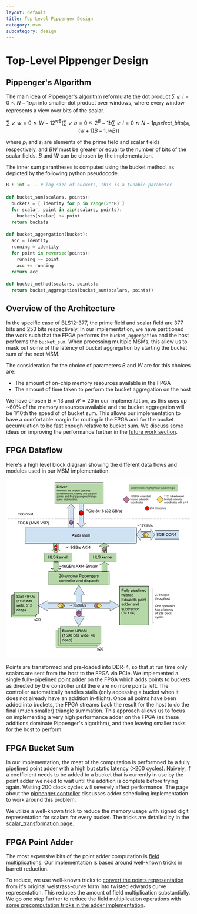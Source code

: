 ```yaml
---
layout: default
title: Top-Level Pippenger Design
category: msm
subcategory: design
---
```


# Top-Level Pippenger Design

## Pippenger's Algorithm

The main idea of [Pippenger's algorithm](https://dl.acm.org/doi/abs/10.1137/0209022)
reformulate the dot product $∑↙{i=0}↖{N-1} p_{i} s_{i}$ into smaller dot
product over windows, where every window represents a view over bits of the scalar.

$$∑↙{w=0}↖{W-1} 2^{wB} (∑↙{b=0}↖{2^{B}-1} b ∑↙{i=0}↖{N-1} p_{i} select\_bits(s_{i}, (w + 1)B - 1, wB)) $$

where $p_{i}$ and $s_{i}$ are elements of the prime field and scalar fields
respectively, and $BW$ must be greater or equal to the number of bits of the
scalar fields. $B$ and $W$ can be chosen by the implementation.

The inner sum parantheses is computed using the bucket method, as depicted by
the following python pseudocode.

```python
B : int = .. # log size of buckets, This is a tunable parameter.

def bucket_sum(scalars, points):
  buckets = [ identity for p in range(2**B) ]
  for scalar, point in zip(scalars, points):
    buckets[scalar] += point
  return buckets

def bucket_aggergation(bucket):
  acc = identity
  running = identity
  for point in reversed(points):
    running += point
    acc += running
  return acc

def bucket_method(scalars, points):
  return bucket_aggregation(bucket_sum(scalars, points))
```

## Overview of the Architecture

In the specific case of BLS12-377, the prime field and scalar field are 377
bits and 253 bits respectively. In our implementation, we have partitioned the
work such that the FPGA performs the `bucket_aggergation` and the host performs
the `bucket_sum`. When processing multiple MSMs, this allow us to mask out
some of the latency of bucket aggregation by starting the bucket sum of the next
MSM.

The consideration for the choice of parameters $B$ and $W$ are for this choices
are:

- The amount of on-chip memory resources available in the FPGA
- The amount of time taken to perform the bucket aggregation on the host

We have chosen $B=13$ and $W=20$ in our implementation, as this uses up ~60% of
the memory resources available and the bucket aggregation will be 1/10th the
speed of of bucket sum. This allows our implementation to have a comfortable
margin for routing in the FPGA and for the bucket accumulation to be fast
enough relative to bucket sum. We discuss some ideas on improving the
performance further in the [future work section](msm_future_work).

## FPGA Dataflow

Here's a high level block diagram showing the different data flows and modules
used in our MSM implementation.

![Block diagram](images/msm-block-diagram.png)

Points are transformed and pre-loaded into DDR-4, so that at run time only
scalars are sent from the host to the FPGA via PCIe. We implemented a single
fully-pipelined point adder on the FPGA which adds points to buckets as
directed by the controller until there are no more points left. The controller
automatically handles stalls (only accessing a bucket when it does not already
have an addition in-flight). Once all points have been added into buckets, the
FPGA streams back the result for the host to do the final (much smaller)
triangle summation. This approach allows us to focus on implementing a very
high performance adder on the FPGA (as these additions dominate Pippenger's
algorithm), and then leaving smaller tasks for the host to perform.

## FPGA Bucket Sum

In our implementation, the meat of the computation is performned by a fully
pipelined point adder with a high but static latency (>200 cycles). Naively, if
a coefficient needs to be added to a bucket that is currently in use by the
point adder we need to wait until the addition is complete before trying again.
Waiting 200 clock cycles will severely affect performance. The page about the
[pippenger controller](msm-pippenger-controller) discusses adder scheduling
implementation to work around this problem.

We utilize a well-known trick to reduce the memory usage with signed digit
representation for scalars for every bucket. The tricks are detailed by in the
[scalar_transformation page](scalar_transformation).

## FPGA Point Adder

The most expensive bits of the point adder computation is
[field multiplications](msm_field_multiplication). Our implementation is
based around well-known tricks in barrett reduction.

To reduce, we use well-known tricks to [convert the points
representation](msm_point_representation) from it's original weistrass-curve
form into twisted edwards curve representation. This reduces the amount of
field multiplication substantially. We go one step further to reduce the field
multiplication operations with [some precomputation tricks in the adder implementation](msm_mixed_point_addition_with_precomputation).
